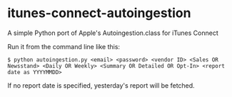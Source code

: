 itunes-connect-autoingestion
============================

A simple Python port of Apple's Autoingestion.class for iTunes Connect

Run it from the command line like this:

```
$ python autoingestion.py <email> <password> <vendor ID> <Sales OR Newsstand> <Daily OR Weekly> <Summary OR Detailed OR Opt-In> <report date as YYYYMMDD>
```

If no report date is specified, yesterday's report will be fetched.
